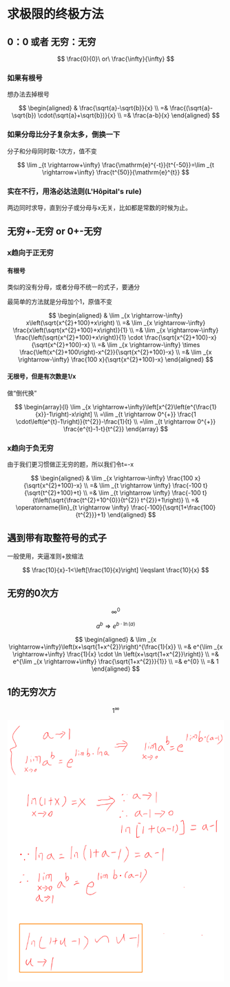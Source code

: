 # 求极限的终极方法

## 0：0 或者 无穷：无穷

$$
\frac{0}{0}\ or\ \frac{\infty}{\infty}
$$

### 如果有根号

想办法去掉根号

$$
\begin{aligned}
& \frac{\sqrt{a}-\sqrt{b}}{x} \\
=& \frac{(\sqrt{a}-\sqrt{b}) \cdot(\sqrt{a}+\sqrt{b})}{x} \\
=& \frac{a-b}{x}
\end{aligned}
$$

### 如果分母比分子复杂太多，倒换一下

分子和分母同时取-1次方，值不变

$$
\lim _{t \rightarrow+\infty} \frac{\mathrm{e}^{-t}}{t^{-50}}=\lim _{t \rightarrow+\infty} \frac{t^{50}}{\mathrm{e}^{t}}
$$

### 实在不行，用洛必达法则\(L'Hôpital's rule\)

两边同时求导，直到分子或分母与x无关，比如都是常数的时候为止。

## 无穷+-无穷 or 0+-无穷

### x趋向于正无穷

#### 有根号

类似的没有分母，或者分母不统一的式子，要通分

最简单的方法就是分母加个1，原值不变

$$
\begin{aligned}
& \lim _{x \rightarrow-\infty} x\left(\sqrt{x^{2}+100}+x\right) \\
=& \lim _{x \rightarrow-\infty} \frac{x\left(\sqrt{x^{2}+100}+x\right)}{1} \\
=& \lim _{x \rightarrow-\infty} \frac{\left(\sqrt{x^{2}+100}+x\right)}{1} \cdot \frac{\sqrt{x^{2}+100}-x}{\sqrt{x^{2}+100}-x} \\
=& \lim _{x \rightarrow-\infty} \times \frac{\left(x^{2}+100\right)-x^{2}}{\sqrt{x^{2}+100}-x} \\
=& \lim _{x \rightarrow-\infty} \frac{100 x}{\sqrt{x^{2}+100}-x}
\end{aligned}
$$

#### 无根号，但是有次数是1/x

做“倒代换”

$$
\begin{array}{l}
\lim _{x \rightarrow+\infty}\left[x^{2}\left(e^{\frac{1}{x}}-1\right)-x\right] \\
=\lim _{t \rightarrow 0^{+}} \frac{1 \cdot\left(e^{t}-1\right)}{t^{2}}-\frac{1}{t} \\
=\lim _{t \rightarrow 0^{+}} \frac{e^{t}-1-t}{t^{2}}
\end{array}
$$

### x趋向于负无穷

由于我们更习惯做正无穷的题，所以我们令t=-x

$$
\begin{aligned}
& \lim _{x \rightarrow-\infty} \frac{100 x}{\sqrt{x^{2}+100}-x} \\
=& \lim _{t \rightarrow \infty} \frac{-100 t}{\sqrt{t^{2}+100}+t} \\
=& \lim _{t \rightarrow \infty} \frac{-100 t}{t\left(\sqrt{\frac{t^{2}+10^{0}}{t^{2}} t^{2}}+1\right)} \\
=& \operatorname{lin}_{t \rightarrow \infty} \frac{-100}{\sqrt{1+\frac{100}{t^{2}}}+1}
\end{aligned}
$$

## 遇到带有取整符号的式子

一般使用，夹逼准则+放缩法

$$
\frac{10}{x}-1<\left[\frac{10}{x}\right] \leqslant \frac{10}{x}
$$

## 无穷的0次方

$$
\infty ^ 0
$$

$$
a^{b} \Rightarrow e^{b \cdot \ln (a)}
$$

$$
\begin{aligned}
& \lim _{x \rightarrow+\infty}\left(x+\sqrt{1+x^{2}}\right)^{\frac{1}{x}} \\
=& e^{\lim _{x \rightarrow+\infty} \frac{1}{x} \cdot \ln \left(x+\sqrt{1+x^{2}}\right)} \\
=& e^{\lim _{x \rightarrow+\infty} \frac{\sqrt{1+x^{2}}}{1}} \\
=& e^{0} \\
=& 1
\end{aligned}
$$

## 1的无穷次方

$$
1^\infty
$$

![](../.gitbook/assets/image%20%2828%29.png)

